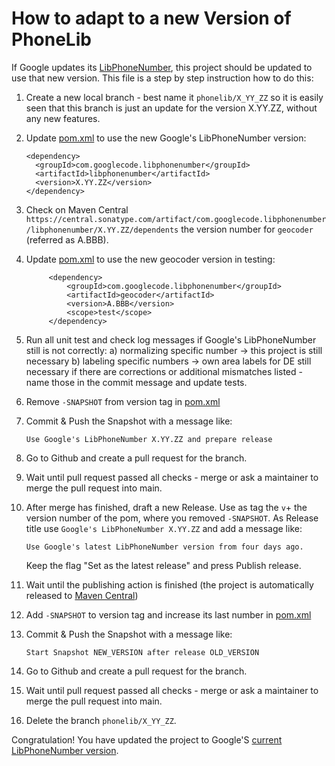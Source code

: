 # How to adapt to a new Version of PhoneLib

If Google updates its [LibPhoneNumber](https://github.com/google/libphonenumber), this project should be updated to use that new version. This file is a step by step instruction how to do this:

1. Create a new local branch - best name it ```phonelib/X_YY_ZZ``` so it is easily seen that this branch is just an update for the version X.YY.ZZ, without any new features.

2. Update [pom.xml](pom.xml) to use the new Google's LibPhoneNumber version:
   ```
   <dependency>
     <groupId>com.googlecode.libphonenumber</groupId>
     <artifactId>libphonenumber</artifactId>
     <version>X.YY.ZZ</version>
   </dependency>
   ```
   
3. Check on Maven Central ```https://central.sonatype.com/artifact/com.googlecode.libphonenumber/libphonenumber/X.YY.ZZ/dependents``` the version number for ```geocoder``` (referred as A.BBB).

4. Update [pom.xml](pom.xml) to use the new geocoder version in testing:
   ```
        <dependency>
            <groupId>com.googlecode.libphonenumber</groupId>
            <artifactId>geocoder</artifactId>
            <version>A.BBB</version>
            <scope>test</scope>
        </dependency>
   ```
   
5. Run all unit test and check log messages if Google's LibPhoneNumber still is not correctly:
   a) normalizing specific number -> this project is still necessary
   b) labeling specific numbers -> own area labels for DE still necessary
   if there are corrections or additional mismatches listed - name those in the commit message and update tests.

6. Remove ```-SNAPSHOT``` from version tag in [pom.xml](pom.xml)

7. Commit & Push the Snapshot with a message like:
   ```
   Use Google's LibPhoneNumber X.YY.ZZ and prepare release
   ```
   
8. Go to Github and create a pull request for the branch.

9. Wait until pull request passed all checks - merge or ask a maintainer to merge the pull request into main.

10. After merge has finished, draft a new Release. Use as tag the ```v```+ the version number of the pom, where you removed ```-SNAPSHOT```. As Release title use  ```Google's LibPhoneNumber X.YY.ZZ``` and add a message like:
    ```
    Use Google's latest LibPhoneNumber version from four days ago.
    ```
    Keep the flag "Set as the latest release" and press Publish release.

11. Wait until the publishing action is finished (the project is automatically released to [Maven Central](https://central.sonatype.com/artifact/de.telekom.phonenumber/normalizer/))

12. Add ```-SNAPSHOT``` to version tag and increase its last number in [pom.xml](pom.xml)

13. Commit & Push the Snapshot with a message like:
    ```
    Start Snapshot NEW_VERSION after release OLD_VERSION
    ```

14. Go to Github and create a pull request for the branch.

15. Wait until pull request passed all checks - merge or ask a maintainer to merge the pull request into main.

16. Delete the branch ```phonelib/X_YY_ZZ```.

Congratulation! You have updated the project to Google'S [current LibPhoneNumber version](https://central.sonatype.com/artifact/com.googlecode.libphonenumber/libphonenumber).
